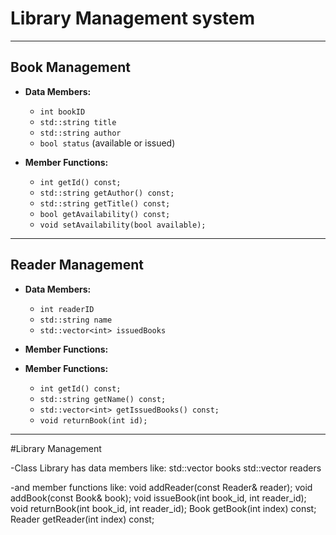 # Library Management system
******************************************************
## Book Management

- **Data Members:**

  - `int bookID`
  - `std::string title`
  - `std::string author`
  - `bool status` (available or issued)

- **Member Functions:**
  - `int getId() const;`
  - `std::string getAuthor() const;`
  - `std::string getTitle() const;`
  - `bool getAvailability() const;`
  - `void setAvailability(bool available);`

**********************************************

## Reader Management

- **Data Members:**
  - `int readerID`
  - `std::string name`
  - `std::vector<int> issuedBooks`

- **Member Functions:**
- **Member Functions:**
  - `int getId() const;`
  - `std::string getName() const;`
  - `std::vector<int> getIssuedBooks() const;`
  - `void returnBook(int id);`
***************************************

#Library Management

-Class Library has data members like:
    std::vector<Book> books
    std::vector<Reader> readers

-and member functions like:
     void addReader(const Reader& reader);
     void addBook(const Book& book);
     void issueBook(int book_id, int reader_id);
     void returnBook(int book_id, int reader_id);
     Book getBook(int index) const;
     Reader getReader(int index) const;
